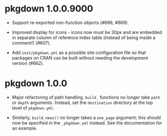 # pkgdown 1.0.0.9000

* Support re-exported non-function objects (#666, #669).

* Improved display for icons - icons now must be 30px and are embedded in 
  separate column of reference index table (instead of being inside 
  a comment!) (#607).
  
* Add `inst/pkgdown.yml` as a possible site configuration file so that packages on 
  CRAN can be built without needing the development version (#662).

# pkgdown 1.0.0

* Major refactoring of path handling. `build_` functions no longer take
  `path` or `depth` arguments. Instead, set the `destination` directory 
  at the top level of `pkgdown.yml`.

* Similarly, `build_news()` no longer takes a `one_page` argument;
  this should now be specified in the `_pkgdown.yml` instead. See the 
  documentation for an example.
